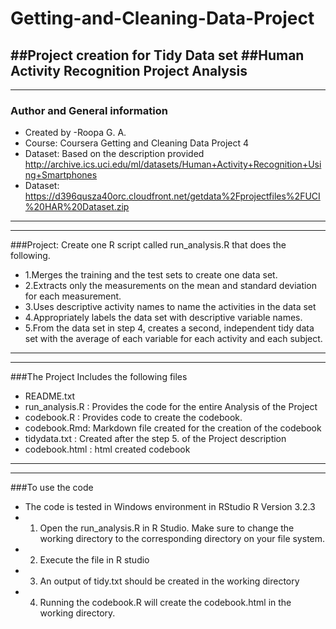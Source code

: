 # Getting-and-Cleaning-Data-Project
##Project creation for Tidy Data set
##Human Activity Recognition Project Analysis
-----------------------------------------------------------
-----------------------------------------------------------
### Author and General information
* Created by -Roopa G. A.
* Course: Coursera Getting and Cleaning Data Project 4
* Dataset: Based on the description provided http://archive.ics.uci.edu/ml/datasets/Human+Activity+Recognition+Using+Smartphones
* Dataset: https://d396qusza40orc.cloudfront.net/getdata%2Fprojectfiles%2FUCI%20HAR%20Dataset.zip

------------------------------------------------------------------------------------------------------
--------------------------------------------------------------------------------------------------------
###Project: Create one R script called run_analysis.R that does the following.
* 1.Merges the training and the test sets to create one data set.
* 2.Extracts only the measurements on the mean and standard deviation for each measurement.
* 3.Uses descriptive activity names to name the activities in the data set
* 4.Appropriately labels the data set with descriptive variable names.
* 5.From the data set in step 4, creates a second, independent tidy data set with the average of each variable for each activity and each   subject.

-----------------------------------------------------------------------------------------------------------------------------------
--------------------------------------------------------------------------------------------------------------------------------------
###The Project Includes the following files
* README.txt
* run_analysis.R : Provides the code for the entire Analysis of the Project
* codebook.R : Provides code to create the codebook.
* codebook.Rmd: Markdown file created for the creation of the codebook
* tidydata.txt : Created after the step 5. of the Project description
* codebook.html : html created codebook


----------------------------------------------------------------------------------------------------------------------------
------------------------------------------------------------------------------------------------------------------------------

###To use the code 
* The code is tested in Windows environment in RStudio R Version 3.2.3
* 1. Open the run_analysis.R in R Studio. Make sure to change the working directory to the corresponding directory on your file system. 
* 2. Execute the file in R studio
* 3. An output of tidy.txt should be created in the working directory
* 4. Running the codebook.R will create the codebook.html in the working directory.
